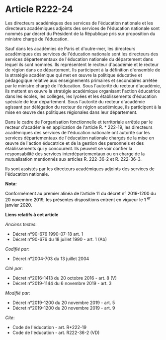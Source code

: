# Article R222-24

Les directeurs académiques des services de l'éducation nationale et les directeurs académiques adjoints des services de
l'éducation nationale sont nommés par décret du Président de la République pris sur proposition du ministre chargé de
l'éducation.

Sauf dans les académies de Paris et d'outre-mer, les directeurs académiques des services de l'éducation nationale sont les
directeurs des services départementaux de l'éducation nationale du département dans lequel ils sont nommés. Ils représentent
le recteur d'académie et le recteur de région dans ce département. Ils participent à la définition d'ensemble de la stratégie
académique qui met en œuvre la politique éducative et pédagogique relative aux enseignements primaires et secondaires arrêtée
par le ministre chargé de l'éducation. Sous l'autorité du recteur d'académie, ils mettent en œuvre la stratégie académique
organisant l'action éducatrice dans les écoles, les collèges, les lycées et les établissements d'éducation spéciale de leur
département. Sous l'autorité du recteur d'académie agissant par délégation du recteur de région académique, ils participent à
la mise en œuvre des politiques régionales dans leur département.

Dans le cadre de l'organisation fonctionnelle et territoriale arrêtée par le recteur d'académie en application de l'article
R. * 222-19, les directeurs académiques des services de l'éducation nationale ont autorité sur les services départementaux de
l'éducation nationale chargés de la mise en œuvre de l'action éducatrice et de la gestion des personnels et des
établissements qui y concourent. Ils peuvent se voir confier la responsabilité des services interdépartementaux ou en charge
de la mutualisation mentionnés aux articles R. 222-36-2 et R. 222-36-3.

Ils sont assistés par les directeurs académiques adjoints des services de l'éducation nationale.

**Nota:**

<font color="black">Conformément au premier alinéa de l’article 11 du décret n° 2019-1200 du 20 novembre 2019, les présentes
dispositions entrent en vigueur le 1
    <sup>er</sup> janvier 2020.</font>

**Liens relatifs à cet article**

_Anciens textes_:

  - Décret n°90-676 1990-07-18 art. 1
  - Décret n°90-676 du 18 juillet 1990 - art. 1 (Ab)

_Codifié par_:

  - Décret n°2004-703 du 13 juillet 2004

_Cité par_:

  - Décret n°2016-1413 du 20 octobre 2016 - art. 8 (V)
  - Décret n°2019-1144 du 6 novembre 2019 - art. 3

_Modifié par_:

  - Décret n°2019-1200 du 20 novembre 2019 - art. 5
  - Décret n°2019-1200 du 20 novembre 2019 - art. 9

_Cite_:

  - Code de l'éducation - art. R*222-19
  - Code de l'éducation - art. R222-36-2 (VD)
